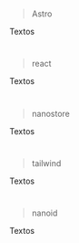 #

> Astro

Textos
# 
> react

Textos
# 
> nanostore

Textos

# 
> tailwind

Textos

#
> nanoid

Textos

#
